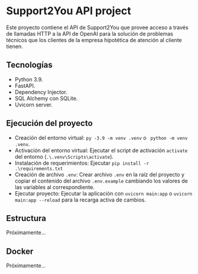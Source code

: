 # Support2You API project

Este proyecto contiene el API de Support2You que provee acceso a través de llamadas HTTP a la API de OpenAI para la solución de problemas técnicos que los clientes de la empresa hipotética de atención al cliente tienen.

## Tecnologías
- Python 3.9.
- FastAPI.
- Dependency Injector.
- SQL Alchemy con SQLite.
- Uvicorn server.

## Ejecución del proyecto

- Creación del entorno virtual: `py -3.9 -m venv .venv` o ` python -m venv .venv`.
- Activación del entorno virtual: Ejecutar el script de activación `activate` del entorno (`.\.venv\Scripts\activate`).
- Instalación de requerimientos: Ejecutar `pip install -r .\requirements.txt`
- Creación de archivo `.env`: Crear archivo `.env` en la raíz del proyecto y copiar el contenido del archivo `.env.example` cambiando los valores de las variables al correspondiente.
- Ejecutar proyecto: Ejecutar la aplicación con `uvicorn main:app` o `uvicorn main:app --reload` para la recarga activa de cambios.

## Estructura
Próximamente...

## Docker
Próximamente...